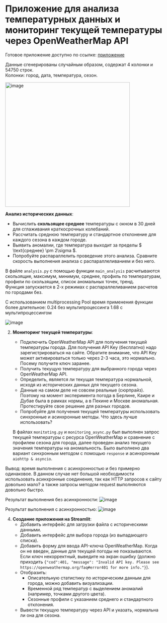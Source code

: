 # Приложение для анализа температурных данных и мониторинг текущей температуры через OpenWeatherMap API


Готовое приложение доступно по ссылке: [приложение](https://appapptemperature-mqrlpxlrud8lc86dclvz7z.streamlit.app/)

Данные сгенерированы случайным образом, содержат 4 колонки и 54750 строк.  
Колонки: город, дата, температура, сезон.  

<img width="396" alt="image" src="https://github.com/user-attachments/assets/553b0541-497b-4ded-bea4-b1ca5b0d6a0c" />

**Анализ исторических данных**:
   - Вычислить **скользящее среднее** температуры с окном в 30 дней для сглаживания краткосрочных колебаний.
   - Рассчитать среднюю температуру и стандартное отклонение для каждого сезона в каждом городе.
   - Выявить аномалии, где температура выходит за пределы $ \text{среднее} \pm 2\sigma $.
   - Попробуйте распараллелить проведение этого анализа. Сравните скорость выполнения анализа с распараллеливанием и без него.
  
  В файле `analysis.py` с помощью функции `main_analysis` расчитываются скользящие, максимум, минимум, среднее, профиль по температурам,  профили по скользящим, список аномальных точек, тренд.  
  Функция запускается в 2-х режимах с распараллеливанием расчетов по городами без.

С использованием multiprocessing Pool время применения функции более длительное:
0.24 без мультипроцессинга
1.68 с мультипроцессингом

![image](https://github.com/user-attachments/assets/22c62feb-c82d-4c92-8974-ee39c05f51c8)



2. **Мониторинг текущей температуры**:
   - Подключить OpenWeatherMap API для получения текущей температуры города. Для получения API Key (бесплатно) надо зарегистрироваться на сайте. Обратите внимание, что API Key может активироваться только через 2-3 часа, это нормально. Посему получите ключ заранее.
   - Получить текущую температуру для выбранного города через OpenWeatherMap API.
   - Определить, является ли текущая температура нормальной, исходя из исторических данных для текущего сезона.
   - Данные на самом деле не совсем реальные (сюрпрайз). Поэтому на момент эксперимента погода в Берлине, Каире и Дубае была в рамках нормы, а в Пекине и Москве аномальная. Протестируйте свое решение для разных городов.
   - Попробуйте для получения текущей температуры использовать синхронные и асинхронные методы. Что здесь лучше использовать?
  
   В файлах `monitoting.py`  и  `monitoring_async.py` был выполнен запрос текущей температуры с ресурса OpenWeatherMap и сравнение с профилем сезона для города, далее проведен анализ текущего значения температуры на аномальность. Было выполнено два вариант синхронным методом с помощью `response` и асинхронным `aiohttp & asyncio`.

Вывод: время выполнения с асинхронностью и без примерно одинаковое.  В данном случае нет большой необходимости использовать асинхронные соединения, так как HTTP запросов к сайту довольно мало? а также запросы методом request выполняются довольно быстро.

Результат выполнения без асинхронности:
![image](https://github.com/user-attachments/assets/66031a38-458d-49ca-827e-b2b35046fb76)


Результат выполнения с асинхронностью:
![image](https://github.com/user-attachments/assets/bebe3349-4cd5-40c1-a184-ee5fabfa3b83)




4. **Создание приложения на Streamlit**:
   - Добавить интерфейс для загрузки файла с историческими данными.
   - Добавить интерфейс для выбора города (из выпадающего списка).
   - Добавить форму для ввода API-ключа OpenWeatherMap. Когда он не введен, данные для текущей погоды не показываются. Если ключ некорректный, выведите на экран ошибку (должно приходить `{"cod":401, "message": "Invalid API key. Please see https://openweathermap.org/faq#error401 for more info."}`).
   - Отобразить:
     - Описательную статистику по историческим данным для города, можно добавить визуализации.
     - Временной ряд температур с выделением аномалий (например, точками другого цвета).
     - Сезонные профили с указанием среднего и стандартного отклонения.
   - Вывести текущую температуру через API и указать, нормальна ли она для сезона.
